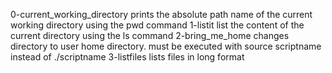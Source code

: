 0-current_working_directory prints the absolute path name of the current working directory using the pwd command
1-listit list the content of the current directory using the ls command
2-bring_me_home changes directory to user home directory. must be executed with source scriptname instead of ./scriptname
3-listfiles lists files in long format

